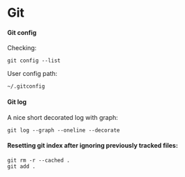 # Git

#### Git config

Checking:

```
git config --list
```

User config path:

```
~/.gitconfig
```

#### Git log

A nice short decorated log with graph:

```
git log --graph --oneline --decorate
```

#### Resetting git index after ignoring previously tracked files:

```
git rm -r --cached .
git add .
```